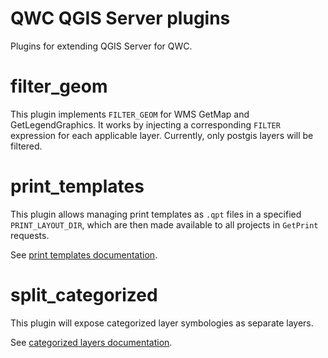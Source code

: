 QWC QGIS Server plugins
=======================

Plugins for extending QGIS Server for QWC.

# filter_geom

This plugin implements `FILTER_GEOM` for WMS GetMap and GetLegendGraphics. It works by injecting a corresponding `FILTER` expression for each applicable layer. Currently, only postgis layers will be filtered.

# print_templates

This plugin allows managing print templates as `.qpt` files in a specified `PRINT_LAYOUT_DIR`, which are then made available to all projects in `GetPrint` requests.

See [print templates documentation](https://qwc-services.github.io/master/topics/Printing/#layout-templates).

# split_categorized

This plugin will expose categorized layer symbologies as separate layers.

See [categorized layers documentation](https://qwc-services.github.io/master/configuration/ThemesConfiguration/#split-categorized-layers).
